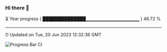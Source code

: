 ### Hi there 👋

⏳ Year progress { ██████████████▁▁▁▁▁▁▁▁▁▁▁▁▁▁▁▁ } 46.72 %

---

⏰ Updated on Tue, 20 Jun 2023 12:32:36 GMT

![Progress Bar CI](https://github.com/liununu/liununu/workflows/Progress%20Bar%20CI/badge.svg)
